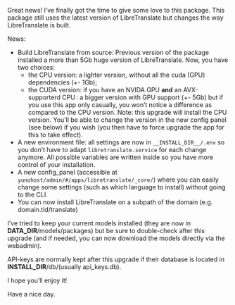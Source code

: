 Great news! I’ve finally got the time to give some love to this package.
This package still uses the latest version of LibreTranslate but changes the way LibreTranslate is built.

News:
- Build LibreTranslate from source: Previous version of the package installed a more than 5Gb huge version of LibreTranslate. Now, you have two choices:
    - the CPU version: a lighter version, without all the cuda (GPU) dependencies (+- 1Gb);
    - the CUDA version: if you have an NVIDA GPU **and** an AVX-supporterd CPU : a bigger version with GPU support (+- 5Gb) but if you use this app only casually, you won’t notice a difference as compared to the CPU version.
Note: this upgrade will install the CPU version. You’ll be able to change the version in the new config panel (see below) if you wish (you then have to force upgrade the app for this to take effect).
- A new environment file: all settings are now in `__INSTALL_DIR__/.env` so you don’t have to adapt `libretranslate.service` for each change anymore. All possible variables are written inside so you have more control of your installation.
- A new config_panel (accessible at `yunohost/admin/#/apps/libretranslate/_core/`) where you can easily change some settings (such as which language to install) without going to the CLI.
- You can now install LibreTranslate on a subpath of the domain (e.g. domain.tld/translate)

I’ve tried to keep your current models installed (they are now in __DATA_DIR__/models/packages) but be sure to double-check after this upgrade (and if needed, you can now download the models directly via the webadmin).

API-keys are normally kept after this upgrade if their database is located in __INSTALL_DIR__/db/(usually api_keys.db).

I hope you’ll enjoy it!

Have a nice day.